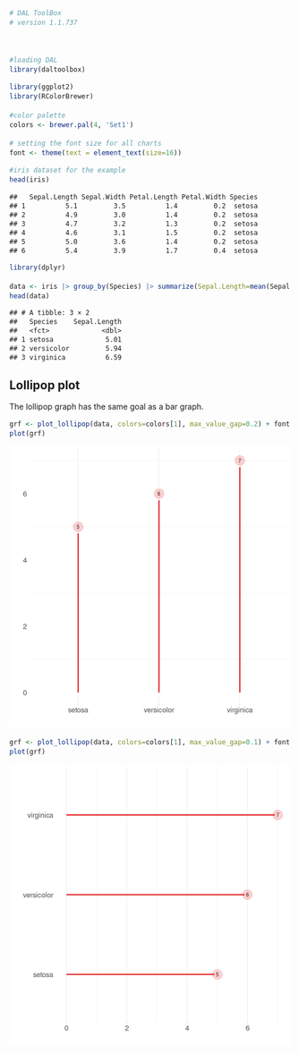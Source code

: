 
``` r
# DAL ToolBox
# version 1.1.737



#loading DAL
library(daltoolbox) 
```


``` r
library(ggplot2)
library(RColorBrewer)

#color palette
colors <- brewer.pal(4, 'Set1')

# setting the font size for all charts
font <- theme(text = element_text(size=16))
```


``` r
#iris dataset for the example
head(iris)
```

```
##   Sepal.Length Sepal.Width Petal.Length Petal.Width Species
## 1          5.1         3.5          1.4         0.2  setosa
## 2          4.9         3.0          1.4         0.2  setosa
## 3          4.7         3.2          1.3         0.2  setosa
## 4          4.6         3.1          1.5         0.2  setosa
## 5          5.0         3.6          1.4         0.2  setosa
## 6          5.4         3.9          1.7         0.4  setosa
```


``` r
library(dplyr)

data <- iris |> group_by(Species) |> summarize(Sepal.Length=mean(Sepal.Length))
head(data)
```

```
## # A tibble: 3 × 2
##   Species    Sepal.Length
##   <fct>             <dbl>
## 1 setosa             5.01
## 2 versicolor         5.94
## 3 virginica          6.59
```

## Lollipop plot

The lollipop graph has the same goal as a bar graph.


``` r
grf <- plot_lollipop(data, colors=colors[1], max_value_gap=0.2) + font
plot(grf)
```

![plot of chunk unnamed-chunk-5](fig/grf_lollipop/unnamed-chunk-5-1.png)


``` r
grf <- plot_lollipop(data, colors=colors[1], max_value_gap=0.1) + font + coord_flip() 
plot(grf)
```

![plot of chunk unnamed-chunk-6](fig/grf_lollipop/unnamed-chunk-6-1.png)


